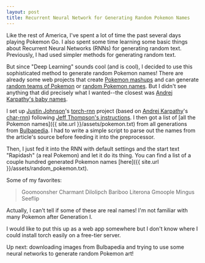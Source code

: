 ```yaml
---
layout: post
title: Recurrent Neural Network for Generating Random Pokemon Names
---
```

Like the rest of America, I've spent a lot of time the past several days playing Pokemon Go.
I also spent some time learning some basic things about Recurrent Neural Networks (RNNs) for generating random text. 
Previously, I had used simpler methods for generating random text.

But since "Deep Learning" sounds cool (and is cool), I decided to use this sophisticated method to generate random Pokemon names!
There are already some web projects that create [Pokemon mashups](http://pokemon.alexonsager.net/) and can generate [random teams of Pokemon](http://randompokemon.com/) or [random Pokemon names](http://fantasynamegenerators.com/pokemon-names.php). But I didn't see anything that did precisely what I wanted--the closest was [Andrej Karpathy's baby names](http://karpathy.github.io/2015/05/21/rnn-effectiveness/).

I set up [Justin Johnson](http://cs.stanford.edu/people/jcjohns/)'s [torch-rnn](https://github.com/jcjohnson/torch-rnn) project (based on [Andrej Karpathy](http://twitter.com/karpathy)'s [char-rnn](https://github.com/karpathy/char-rnn)) following [Jeff Thompson's instructions](http://www.jeffreythompson.org/blog/2016/03/25/torch-rnn-mac-install/). 
I then got a list of [all the Pokemon names]({{ site.url }}/assets/pokemon.txt) from all generations from [Bulbapedia](http://bulbapedia.bulbagarden.net/wiki/List_of_Pok%C3%A9mon_by_name). I had to write a simple script to parse out the names from the article's source before feeding it into the preprocessor.

Then, I just fed it into the RNN with default settings and the start text "Rapidash" (a real Pokemon) and let it do its thing. You can find a list of a couple hundred generated Pokemon names [here]({{ site.url }}/assets/random_pokemon.txt).

Some of my favorites:

> Goomoonsher
> Charmant
> Dilolipch
> Bariboo
> Literona
> Gmoople
> Mingus
> Seeflip

Actually, I can't tell if some of these are real names! I'm not familiar with many Pokemon after Generation I.

I would like to put this up as a web app somewhere but I don't know where I could install torch easily on a free-tier server.

Up next: downloading images from Bulbapedia and trying to use some neural networks to generate random Pokemon art!
